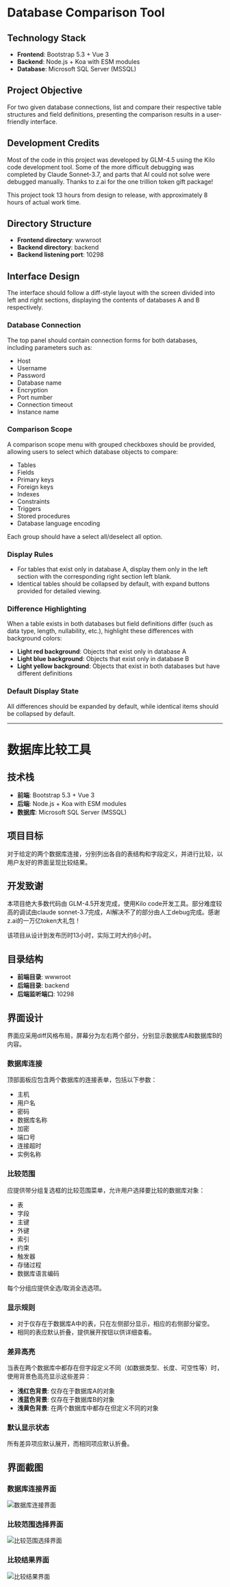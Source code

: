 # Database Comparison Tool

## Technology Stack
- **Frontend**: Bootstrap 5.3 + Vue 3
- **Backend**: Node.js + Koa with ESM modules
- **Database**: Microsoft SQL Server (MSSQL)

## Project Objective
For two given database connections, list and compare their respective table structures and field definitions, presenting the comparison results in a user-friendly interface.

## Development Credits
Most of the code in this project was developed by GLM-4.5 using the Kilo code development tool. Some of the more difficult debugging was completed by Claude Sonnet-3.7, and parts that AI could not solve were debugged manually. Thanks to z.ai for the one trillion token gift package!

This project took 13 hours from design to release, with approximately 8 hours of actual work time.

## Directory Structure
- **Frontend directory**: wwwroot
- **Backend directory**: backend
- **Backend listening port**: 10298

## Interface Design
The interface should follow a diff-style layout with the screen divided into left and right sections, displaying the contents of databases A and B respectively.

### Database Connection
The top panel should contain connection forms for both databases, including parameters such as:
- Host
- Username
- Password
- Database name
- Encryption
- Port number
- Connection timeout
- Instance name

### Comparison Scope
A comparison scope menu with grouped checkboxes should be provided, allowing users to select which database objects to compare:
- Tables
- Fields
- Primary keys
- Foreign keys
- Indexes
- Constraints
- Triggers
- Stored procedures
- Database language encoding

Each group should have a select all/deselect all option.

### Display Rules
- For tables that exist only in database A, display them only in the left section with the corresponding right section left blank.
- Identical tables should be collapsed by default, with expand buttons provided for detailed viewing.

### Difference Highlighting
When a table exists in both databases but field definitions differ (such as data type, length, nullability, etc.), highlight these differences with background colors:
- **Light red background**: Objects that exist only in database A
- **Light blue background**: Objects that exist only in database B
- **Light yellow background**: Objects that exist in both databases but have different definitions

### Default Display State
All differences should be expanded by default, while identical items should be collapsed by default.

---

# 数据库比较工具

## 技术栈
- **前端**: Bootstrap 5.3 + Vue 3
- **后端**: Node.js + Koa with ESM modules
- **数据库**: Microsoft SQL Server (MSSQL)

## 项目目标
对于给定的两个数据库连接，分别列出各自的表结构和字段定义，并进行比较，以用户友好的界面呈现比较结果。

## 开发致谢
本项目绝大多数代码由 GLM-4.5开发完成，使用Kilo code开发工具。部分难度较高的调试由claude sonnet-3.7完成，AI解决不了的部分由人工debug完成。感谢z.ai的一万亿token大礼包！

该项目从设计到发布历时13小时，实际工时大约8小时。

## 目录结构
- **前端目录**: wwwroot
- **后端目录**: backend
- **后端监听端口**: 10298

## 界面设计
界面应采用diff风格布局，屏幕分为左右两个部分，分别显示数据库A和数据库B的内容。

### 数据库连接
顶部面板应包含两个数据库的连接表单，包括以下参数：
- 主机
- 用户名
- 密码
- 数据库名称
- 加密
- 端口号
- 连接超时
- 实例名称

### 比较范围
应提供带分组复选框的比较范围菜单，允许用户选择要比较的数据库对象：
- 表
- 字段
- 主键
- 外键
- 索引
- 约束
- 触发器
- 存储过程
- 数据库语言编码

每个分组应提供全选/取消全选选项。

### 显示规则
- 对于仅存在于数据库A中的表，只在左侧部分显示，相应的右侧部分留空。
- 相同的表应默认折叠，提供展开按钮以供详细查看。

### 差异高亮
当表在两个数据库中都存在但字段定义不同（如数据类型、长度、可空性等）时，使用背景色高亮显示这些差异：
- **浅红色背景**: 仅存在于数据库A的对象
- **浅蓝色背景**: 仅存在于数据库B的对象
- **浅黄色背景**: 在两个数据库中都存在但定义不同的对象

### 默认显示状态
所有差异项应默认展开，而相同项应默认折叠。

## 界面截图

### 数据库连接界面
![数据库连接界面](screenshots/connection.png)

### 比较范围选择界面
![比较范围选择界面](screenshots/scope.png)

### 比较结果界面
![比较结果界面](screenshots/result.png)
